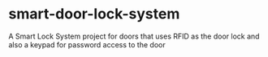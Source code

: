 # smart-door-lock-system
A Smart Lock System project for doors that uses RFID as the door lock and also a keypad for password access to the door
